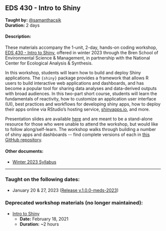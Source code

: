 ## EDS 430 - Intro to Shiny

**Taught by:** [@samanthacsik](https://github.com/samanthacsik)\
**Duration:** 2 days   

#### Description: 

These materials accompany the 1-unit, 2-day, hands-on coding workshop, [EDS 430 - Intro to Shiny](https://bren.ucsb.edu/courses/eds-430), offered in winter 2023 through the Bren School of Environmental Science & Management, in partnership with the National Center for Ecological Analysis & Synthesis. 

In this workshop, students will learn how to build and deploy Shiny applications. The `{shiny}` package provides a framework that allows R users to build interactive web applications and dashboards, and has become a popular tool for sharing data analyses and data-derived outputs with broad audiences. In this two-part short course, students will learn the fundamentals of reactivity, how to customize an application user interface (UI), best practices and workflows for developing shiny apps, how to deploy their apps online via RStudio’s hosting service, [shinyapps.io](https://shinyapps.io/), and more.

Presentation slides are available [here](https://ucsb-meds.github.io/EDS430-Shiny/#/title-slide) and are meant to be a stand-alone resource for those who were unable to attend the workshop, but would like to follow along/self-learn. The workshop walks through building a number of shiny apps and dashboards -- find complete versions of each in [this GitHub repository](https://github.com/samanthacsik/EDS430-shiny-app).

#### Other documents:

- [Winter 2023 Syllabus](https://docs.google.com/document/d/1ng6_0daWNr_n-g0OdEui6zE6SLEf5-b0UOuk8Jc0j20/edit?usp=sharing)

---

### Taught on the following dates:
- January 20 & 27, 2023 ([Release v.1.0.0-meds-2023](https://github.com/UCSB-MEDS/EDS430-Shiny/releases/tag/v1.0-meds-2023))

### Deprecated workshop materials (no longer maintained):
- [Intro to Shiny](https://github.com/UCSB-MEDS/shiny-workshop)
    - **Date:** February 18, 2021
    - **Duration:** ~2 hours
    
